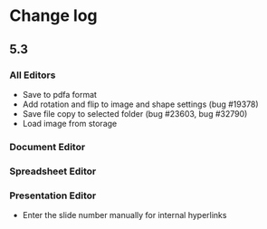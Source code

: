 # Change log
## 5.3
### All Editors
* Save to pdfa format
* Add rotation and flip to image and shape settings (bug #19378)
* Save file copy to selected folder (bug #23603, bug #32790)
* Load image from storage

### Document Editor

### Spreadsheet Editor

### Presentation Editor
* Enter the slide number manually for internal hyperlinks

